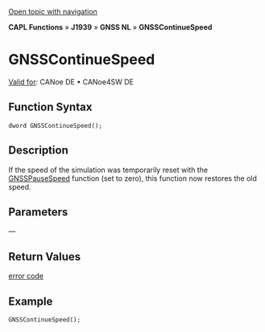 [Open topic with navigation](../../../../../../CANoeDEFamily.htm#Topics/CAPLFunctions/J1939/GNSSNodeLayer/Functions/CAPLfunctionGNSScontinuespeed.md)

**CAPL Functions** » **J1939** » **GNSS NL** » **GNSSContinueSpeed**

# GNSSContinueSpeed

[Valid for](../../../../Shared/FeatureAvailability.md): CANoe DE • CANoe4SW DE

## Function Syntax

```
dword GNSSContinueSpeed();
```

## Description

If the speed of the simulation was temporarily reset with the [GNSSPauseSpeed](CAPLfunctionGNSSpausespeed.md) function (set to zero), this function now restores the old speed.

## Parameters

—

## Return Values

[error code](../CAPLfunctionsGNSSNLErrorCodesGetLastError.md)

## Example

```plaintext
GNSSContinueSpeed();
```
